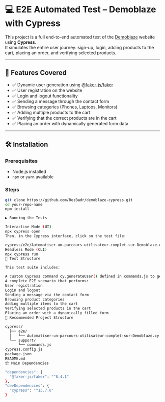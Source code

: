 # 💻 E2E Automated Test – Demoblaze with Cypress

This project is a full end-to-end automated test of the [Demoblaze](https://www.demoblaze.com) website using **Cypress**.  
It simulates the entire user journey: sign-up, login, adding products to the cart, placing an order, and verifying selected products.

---

## 🚀 Features Covered

- ✅ Dynamic user generation using [@faker-js/faker](https://www.npmjs.com/package/@faker-js/faker)
- ✅ User registration on the website
- ✅ Login and logout functionality
- ✅ Sending a message through the contact form
- ✅ Browsing categories (Phones, Laptops, Monitors)
- ✅ Adding multiple products to the cart
- ✅ Verifying that the correct products are in the cart
- ✅ Placing an order with dynamically generated form data

---

## 🛠️ Installation

### Prerequisites

- Node.js installed
- `npm` or `yarn` available

### Steps

```bash
git clone https://github.com/RezBadr/demoblaze-cypress.git
cd your-repo-name
npm install

▶️ Running the Tests

Interactive Mode (UI)
npx cypress open
Then, in the Cypress interface, click on the test file:

cypress/e2e/Automatiser-un-parcours-utilisateur-complet-sur-Demoblaze.cy.js
Headless Mode (CLI)
npx cypress run
🧪 Test Structure

This test suite includes:

A custom Cypress command cy.generateUser() defined in commands.js to generate random user data.
A complete E2E scenario that performs:
User registration
Login and logout
Sending a message via the contact form
Browsing product categories
Adding multiple items to the cart
Verifying selected products in the cart
Placing an order with a dynamically filled form
📂 Recommended Project Structure

cypress/
  ├── e2e/
  │   └── Automatiser-un-parcours-utilisateur-complet-sur-Demoblaze.cy.js
  └── support/
      └── commands.js
cypress.config.js
package.json
README.md
📦 Main Dependencies

"dependencies": {
  "@faker-js/faker": "^8.4.1"
},
"devDependencies": {
  "cypress": "^13.7.0"
}
```
